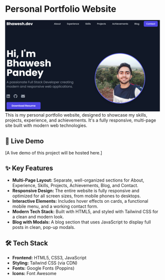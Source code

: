 # Personal Portfolio Website

![Personal Portfolio Screenshot](./homepage.png) This is my personal portfolio website, designed to showcase my skills, projects, experience, and achievements. It's a fully responsive, multi-page site built with modern web technologies.

## 🚀 Live Demo

[A live demo of this project will be hosted here.]

## ✨ Key Features

- **Multi-Page Layout:** Separate, well-organized sections for About, Experience, Skills, Projects, Achievements, Blog, and Contact.
- **Responsive Design:** The entire website is fully responsive and optimized for all screen sizes, from mobile phones to desktops.
- **Interactive Elements:** Includes hover effects on cards, a functional mobile menu, and a working contact form.
- **Modern Tech Stack:** Built with HTML5, and styled with Tailwind CSS for a clean and modern look.
- **Blog with Modals:** A blog section that uses JavaScript to display full posts in clean, pop-up modals.

## 🛠️ Tech Stack

- **Frontend:** HTML5, CSS3, JavaScript
- **Styling:** Tailwind CSS (via CDN)
- **Fonts:** Google Fonts (Poppins)
- **Icons:** Font Awesome
